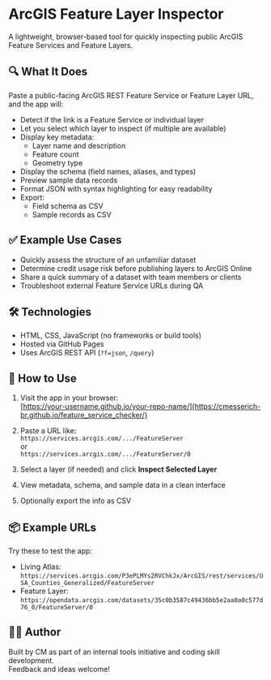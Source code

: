 
# ArcGIS Feature Layer Inspector

A lightweight, browser-based tool for quickly inspecting public ArcGIS Feature Services and Feature Layers.

## 🔍 What It Does

Paste a public-facing ArcGIS REST Feature Service or Feature Layer URL, and the app will:

- Detect if the link is a Feature Service or individual layer
- Let you select which layer to inspect (if multiple are available)
- Display key metadata:
  - Layer name and description
  - Feature count
  - Geometry type
- Display the schema (field names, aliases, and types)
- Preview sample data records
- Format JSON with syntax highlighting for easy readability
- Export:
  - Field schema as CSV
  - Sample records as CSV

## ✅ Example Use Cases

- Quickly assess the structure of an unfamiliar dataset
- Determine credit usage risk before publishing layers to ArcGIS Online
- Share a quick summary of a dataset with team members or clients
- Troubleshoot external Feature Service URLs during QA

## 🛠️ Technologies

- HTML, CSS, JavaScript (no frameworks or build tools)
- Hosted via GitHub Pages
- Uses ArcGIS REST API (`?f=json`, `/query`)

## 🚀 How to Use

1. Visit the app in your browser:  
   [https://your-username.github.io/your-repo-name/](https://cmesserich-br.github.io/feature_service_checker/)

2. Paste a URL like:  
   `https://services.arcgis.com/.../FeatureServer`  
   or  
   `https://services.arcgis.com/.../FeatureServer/0`

3. Select a layer (if needed) and click **Inspect Selected Layer**

4. View metadata, schema, and sample data in a clean interface

5. Optionally export the info as CSV

## 📦 Example URLs

Try these to test the app:

- Living Atlas:  
  `https://services.arcgis.com/P3ePLMYs2RVChkJx/ArcGIS/rest/services/USA_Counties_Generalized/FeatureServer`
- Feature Layer:  
  `https://opendata.arcgis.com/datasets/35c0b3587c49436bb5e2aa0a0c577d76_0/FeatureServer/0`

## 🧑‍💻 Author

Built by CM as part of an internal tools initiative and coding skill development.  
Feedback and ideas welcome!
